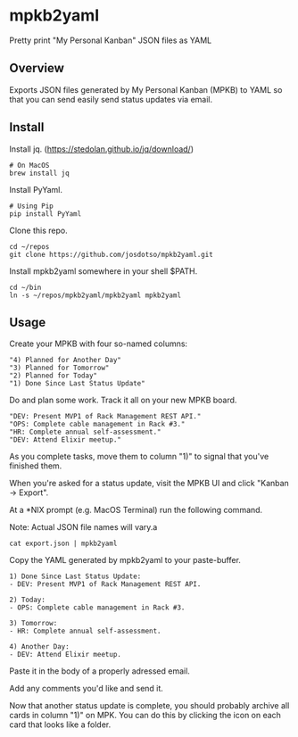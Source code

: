 
# mpkb2yaml

Pretty print "My Personal Kanban" JSON files as YAML


## Overview

Exports JSON files generated by My Personal Kanban (MPKB) to YAML so that you
can send easily send status updates via email.


## Install

Install jq. (https://stedolan.github.io/jq/download/)

    # On MacOS
    brew install jq

Install PyYaml.

    # Using Pip
    pip install PyYaml

Clone this repo.

    cd ~/repos
    git clone https://github.com/josdotso/mpkb2yaml.git

Install mpkb2yaml somewhere in your shell $PATH.

    cd ~/bin
    ln -s ~/repos/mpkb2yaml/mpkb2yaml mpkb2yaml


## Usage

Create your MPKB with four so-named columns:

    "4) Planned for Another Day"
    "3) Planned for Tomorrow"
    "2) Planned for Today"
    "1) Done Since Last Status Update"

Do and plan some work. Track it all on your new MPKB board.

    "DEV: Present MVP1 of Rack Management REST API."
    "OPS: Complete cable management in Rack #3."
    "HR: Complete annual self-assessment."
    "DEV: Attend Elixir meetup."

As you complete tasks, move them to column "1)" to signal that you've
finished them.

When you're asked for a status update, visit the MPKB UI and click
  "Kanban -> Export".

At a \*NIX prompt (e.g. MacOS Terminal) run the following command.

Note: Actual JSON file names will vary.a
 
    cat export.json | mpkb2yaml

Copy the YAML generated by mpkb2yaml to your paste-buffer.

    1) Done Since Last Status Update:
    - DEV: Present MVP1 of Rack Management REST API.

    2) Today:
    - OPS: Complete cable management in Rack #3.

    3) Tomorrow:
    - HR: Complete annual self-assessment.

    4) Another Day:
    - DEV: Attend Elixir meetup.

Paste it in the body of a properly adressed email.

Add any comments you'd like and send it.

Now that another status update is complete, you should probably archive
all cards in column "1)" on MPK. You can do this by clicking the icon on
each card that looks like a folder.


